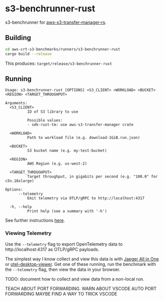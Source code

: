 # s3-benchrunner-rust

s3-benchrunner for [aws-s3-transfer-manager-rs](https://github.com/awslabs/aws-s3-transfer-manager-rs/).

## Building

```sh
cd aws-crt-s3-benchmarks/runners/s3-benchrunner-rust
cargo build --release
```

This produces: `target/release/s3-benchrunner-rust`

## Running

```
Usage: s3-benchrunner-rust [OPTIONS] <S3_CLIENT> <WORKLOAD> <BUCKET> <REGION> <TARGET_THROUGHPUT>

Arguments:
  <S3_CLIENT>
          ID of S3 library to use

          Possible values:
          - sdk-rust-tm: use aws-s3-transfer-manager crate

  <WORKLOAD>
          Path to workload file (e.g. download-1GiB.run.json)

  <BUCKET>
          S3 bucket name (e.g. my-test-bucket)

  <REGION>
          AWS Region (e.g. us-west-2)

  <TARGET_THROUGHPUT>
          Target throughput, in gigabits per second (e.g. "100.0" for c5n.18xlarge)

Options:
      --telemetry
          Emit telemetry via OTLP/gRPC to http://localhost:4317

  -h, --help
          Print help (see a summary with '-h')
```

See further instructions [here](../../README.md#run-a-benchmark).

### Viewing Telemetry

Use the `--telemetry` flag to export OpenTelemetry data to  http://localhost:4317 as OTLP/gRPC payloads.

The simplest way I know collect and view this data is with [Jaeger All in One](https://www.jaegertracing.io/docs/latest/getting-started/) or [otel-desktop-viewer](https://github.com/CtrlSpice/otel-desktop-viewer?tab=readme-ov-file#getting-started). Get one of these running, run the benchmark with the `--telemetry` flag, then view the data in your browser.

TODO: document how to collect and view data from a non-local run.

TEACH ABOUT PORT FORWARDING.
WARN ABOUT VSCODE AUTO PORT FORWARDING
MAYBE FIND A WAY TO TRICK VSCODE
